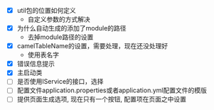 - [x] util包的位置如何定义
  -  自定义参数的方式解决
- [x] 为什么自动生成的添加了module的路径
  -  去掉module路径的设置
- [x] camelTableName的设置，需要处理，现在还没处理好
  -  使用表名字
- [x] 错误信息提示
- [x] 主启动类
- [ ] 是否使用IService的接口，选择
- [ ] 配置文件application.properties或者application.yml配置文件的模版
- [ ] 提供页面生成选项, 现在只有一个按钮, 配置项在页面之中设置

